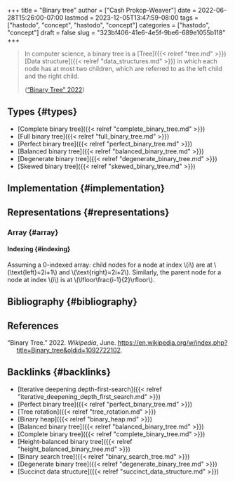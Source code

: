 +++
title = "Binary tree"
author = ["Cash Prokop-Weaver"]
date = 2022-06-28T15:26:00-07:00
lastmod = 2023-12-05T13:47:59-08:00
tags = ["hastodo", "concept", "hastodo", "concept"]
categories = ["hastodo", "concept"]
draft = false
slug = "323bf406-41e6-4e5f-9be6-689e1055b118"
+++

> In computer science, a binary tree is a [Tree]({{< relref "tree.md" >}}) [Data structure]({{< relref "data_structures.md" >}}) in which each node has at most two children, which are referred to as the left child and the right child.
>
> (<a href="#citeproc_bib_item_1">“Binary Tree” 2022</a>)


## Types {#types}

-   [Complete binary tree]({{< relref "complete_binary_tree.md" >}})
-   [Full binary tree]({{< relref "full_binary_tree.md" >}})
-   [Perfect binary tree]({{< relref "perfect_binary_tree.md" >}})
-   [Balanced binary tree]({{< relref "balanced_binary_tree.md" >}})
-   [Degenerate binary tree]({{< relref "degenerate_binary_tree.md" >}})
-   [Skewed binary tree]({{< relref "skewed_binary_tree.md" >}})


## Implementation {#implementation}


## Representations {#representations}


### Array {#array}


#### Indexing {#indexing}

Assuming a 0-indexed array: child nodes for a node at index \\(i\\) are at \\(\text{left}=2i+1\\) and \\(\text{right}=2i+2\\). Similarly, the parent node for a node at index \\(i\\) is at \\(\lfloor\frac{i-1}{2}\rfloor\\).


## Bibliography {#bibliography}

## References

<style>.csl-entry{text-indent: -1.5em; margin-left: 1.5em;}</style><div class="csl-bib-body">
  <div class="csl-entry"><a id="citeproc_bib_item_1"></a>“Binary Tree.” 2022. <i>Wikipedia</i>, June. <a href="https://en.wikipedia.org/w/index.php?title=Binary_tree&oldid=1092722102">https://en.wikipedia.org/w/index.php?title=Binary_tree&#38;oldid=1092722102</a>.</div>
</div>


## Backlinks {#backlinks}

-   [Iterative deepening depth-first-search]({{< relref "iterative_deepening_depth_first_search.md" >}})
-   [Perfect binary tree]({{< relref "perfect_binary_tree.md" >}})
-   [Tree rotation]({{< relref "tree_rotation.md" >}})
-   [Binary heap]({{< relref "binary_heap.md" >}})
-   [Balanced binary tree]({{< relref "balanced_binary_tree.md" >}})
-   [Complete binary tree]({{< relref "complete_binary_tree.md" >}})
-   [Height-balanced binary tree]({{< relref "height_balanced_binary_tree.md" >}})
-   [Binary search tree]({{< relref "binary_search_tree.md" >}})
-   [Degenerate binary tree]({{< relref "degenerate_binary_tree.md" >}})
-   [Succinct data structure]({{< relref "succinct_data_structure.md" >}})
